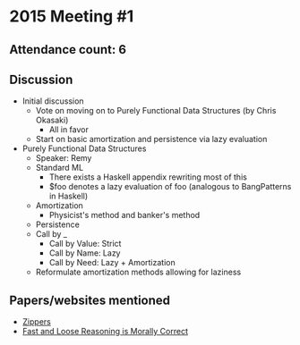 # 2015 Meeting #1

## Attendance count: 6

## Discussion

* Initial discussion
  * Vote on moving on to Purely Functional Data Structures (by Chris Okasaki)
    * All in favor
  * Start on basic amortization and persistence via lazy evaluation
* Purely Functional Data Structures
  * Speaker: Remy
  * Standard ML
    * There exists a Haskell appendix rewriting most of this
    * $foo denotes a lazy evaluation of foo (analogous to BangPatterns in Haskell)
  * Amortization
    * Physicist's method and banker's method
  * Persistence
  * Call by _
    * Call by Value: Strict
    * Call by Name: Lazy
    * Call by Need: Lazy + Amortization
  * Reformulate amortization methods allowing for laziness

## Papers/websites mentioned

* [Zippers](http://en.wikibooks.org/wiki/Haskell/Zippers)
* [Fast and Loose Reasoning is Morally Correct](http://citeseer.ist.psu.edu/viewdoc/summary?doi=10.1.1.59.8232)
